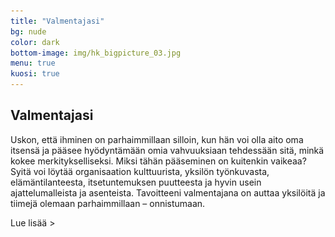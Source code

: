 ```yaml
---
title: "Valmentajasi"
bg: nude
color: dark
bottom-image: img/hk_bigpicture_03.jpg
menu: true
kuosi: true
---
```


## Valmentajasi

Uskon, että ihminen on parhaimmillaan silloin, kun hän voi olla aito oma itsensä ja pääsee
hyödyntämään omia vahvuuksiaan tehdessään sitä, minkä kokee merkitykselliseksi. Miksi tähän
pääseminen on kuitenkin vaikeaa? Syitä voi löytää organisaation kulttuurista, yksilön työnkuvasta,
elämäntilanteesta, itsetuntemuksen puutteesta ja hyvin usein ajattelumalleista ja asenteista.
Tavoitteeni valmentajana on auttaa yksilöitä ja tiimejä olemaan parhaimmillaan – onnistumaan.

<a id="expand-valmentajasi" class="expand-link">Lue lisää &gt;</a>

<div id="expandable-valmentajasi" class="expandable-container" style="display:none;">
<p>
Vuodesta 2011 lähtien olen toiminut monipuolisesti erilaisissa coachin ja valmentajan rooleissa:
yrityksen sisäisenä coachina, ulkoisena coachina, coaching-taitojen kouluttajana ja nyt myös
yrittäjänä. Asiakkaitani ovat asiantuntijat, esimiehet ja johtajat.
</p>
<p>
Yrittäjä minusta tuli vuonna 2014, kun otin haltuun isäni perustaman sairaalatarvikkeiden
maahantuontiyrityksen. Aiemmin urallani kehitin tuotteita ja palveluita ensin liikkeenjohdon
konsulttina sitten tutkimuspäällikkönä markkinatutkimuksen parissa. Voimistuva haluni auttaa
ihmisiä kehittymään ja vaikuttaa positiivisesti heidän hyvinvointiinsa sai minut kiinnostumaan
coachingista.
</p>
<p>
Erityisosaamistani on kvalitatiivisten tutkimusmenetelmien hyödyntäminen valmennuksissani.
Haastatteluilla, havainnoinnilla, ja autoetnografialla autan asiakkaittani tekemään olennaisen
näkyväksi ja lisäämään tietoisuuttaan. Tietoiseksi tuleminen mahdollistaa halutun muutoksen.
</p>
<a id="collapse-valmentajasi" class="collapse-link">X Sulje</a><br/>
<div class="nosto">
  <div style="width: 40%; height: 100%; float: left; display: table-cell;">
    <img src="img/hedy_kapri_skaalattu.jpg" style="width:80%; height: auto; vertical-align: bottom"/>
  </div>
  <div style="width: 60%; height: 100%; float: right; display: table-cell; vertical-align: sub;">
  Toimin asiakkaitteni kumppanina niin pienissä kuin suurissakin työhön liittyvissä
  pohdinnoissa ja tavoitteissa. Autan asiakkaitani löytämään oman, aidon tapansa
  elää, olla ja toimia.
  </div>
</div>
</div>
